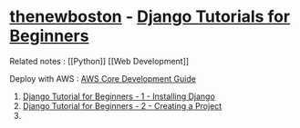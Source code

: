 # [thenewboston](https://www.youtube.com/@thenewboston) - [Django Tutorials for Beginners](https://www.youtube.com/playlist?list=PL6gx4Cwl9DGBlmzzFcLgDhKTTfNLfX1IK)

Related notes : [[Python]] [[Web Development]]

Deploy with AWS : [AWS Core Development Guide](aws-core-deployment-guide.pdf)

1. [Django Tutorial for Beginners - 1 - Installing Django](Django%20Tutorial%20for%20Beginners%20-%201%20-%20Installing%20Django.md)
2. [Django Tutorial for Beginners - 2 - Creating a Project](Django%20Tutorial%20for%20Beginners%20-%202%20-%20Creating%20a%20Project.md)
3.
